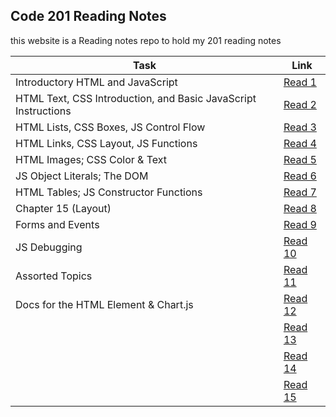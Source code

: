 ## Code 201 Reading Notes

this website is a Reading notes repo to hold my 201 reading notes 

| Task  |  Link |
|---|---|
| Introductory HTML and JavaScript | [Read 1](https://osamahanoun.github.io/reading-notes/class-01)  |
| HTML Text, CSS Introduction, and Basic JavaScript Instructions  | [Read 2](https://osamahanoun.github.io/reading-notes/class-02) |
| HTML Lists, CSS Boxes, JS Control Flow  | [Read 3](https://osamahanoun.github.io/reading-notes/class-03) |
| HTML Links, CSS Layout, JS Functions |[Read 4](https://osamahanoun.github.io/reading-notes/class-04)|
| HTML Images; CSS Color & Text |[Read 5](https://osamahanoun.github.io/reading-notes/class-05)|
| JS Object Literals; The DOM  |[Read 6](https://osamahanoun.github.io/reading-notes/class-06)|
| HTML Tables; JS Constructor Functions |[Read 7](https://osamahanoun.github.io/reading-notes/class-07)|
| Chapter 15 (Layout)  |[Read 8](https://osamahanoun.github.io/reading-notes/class-08)|
| Forms and Events  |[Read 9](https://osamahanoun.github.io/reading-notes/class-09)|
| JS Debugging  |[Read 10](https://osamahanoun.github.io/reading-notes/class-10)|
| Assorted Topics |[Read 11](https://osamahanoun.github.io/reading-notes/class-11)|
|  Docs for the HTML <canvas> Element & Chart.js |[Read 12](https://osamahanoun.github.io/reading-notes/class-12)|
|   |[Read 13]()|
|   |[Read 14]()|
|   |[Read 15]()|
